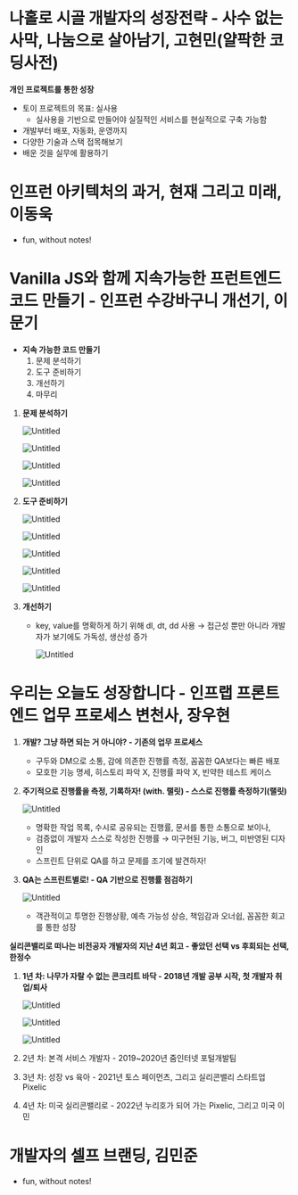# **나홀로 시골 개발자의 성장전략 - 사수 없는 사막, 나눔으로 살아남기, 고현민(얄팍한 코딩사전)**

**개인 프로젝트를 통한 성장**

- 토이 프로젝트의 목표: 실사용
    - 실사용을 기반으로 만들어야 실질적인 서비스를 현실적으로 구축 가능함
- 개발부터 배포, 자동화, 운영까지
- 다양한 기술과 스택 접목해보기
- 배운 것을 실무에 활용하기

# **인프런 아키텍처의 과거, 현재 그리고 미래, 이동욱**

- fun, without notes!

# **Vanilla JS와 함께 지속가능한 프런트엔드 코드 만들기 - 인프런 수강바구니 개선기, 이문기**

- **지속 가능한 코드 만들기**
    1. 문제 분석하기
    2. 도구 준비하기
    3. 개선하기
    4. 마무리
    
1. **문제 분석하기**
    
    ![Untitled](../assets/c41d3cf6450b.png)
    
    ![Untitled](../assets/b1449e5d76b4.png)
    
    ![Untitled](../assets/fd9dd0c976d3.png)
    
    ![Untitled](../assets/baa8cd840d93.png)
    
2. **도구 준비하기**
    
    ![Untitled](../assets/14a6aed2bdae.png)
    
    ![Untitled](../assets/e0f69527801c.png)
    
    ![Untitled](../assets/268b1a52f818.png)
    
    ![Untitled](../assets/92e2fc6a32cd.png)
    
    ![Untitled](../assets/6c71ac3726a6.png)
    
3. **개선하기**
    - key, value를 명확하게 하기 위해 dl, dt, dd 사용 → 접근성 뿐만 아니라 개발자가 보기에도 가독성, 생산성 증가
        
        ![Untitled](../assets/43b6839aa568.png)
        

# **우리는 오늘도 성장합니다 - 인프랩 프론트엔드 업무 프로세스 변천사, 장우현**

1. **개발? 그냥 하면 되는 거 아니야? - 기존의 업무 프로세스**
    - 구두와 DM으로 소통, 감에 의존한 진행률 측정, 꼼꼼한 QA보다는 빠른 배포
    - 모호한 기능 명세, 히스토리 파악 X, 진행률 파악 X, 빈약한 테스트 케이스

1. **주기적으로 진행률을 측정, 기록하자! (with. 랠릿) - 스스로 진행률 측정하기(랠릿)**
    
    ![Untitled](../assets/ee468c891772.png)
    
    - 명확한 작업 목록, 수시로 공유되는 진행률, 문서를 통한 소통으로 보이나,
    - 검증없이 개발자 스스로 작성한 진행률 → 미구현된 기능, 버그, 미반영된 디자인
    - 스프린트 단위로 QA를 하고 문제를 조기에 발견하자!

1. **QA는 스프린트별로! - QA 기반으로 진행률 점검하기**
    
    ![Untitled](../assets/af8e135d1b68.png)
    
    - 객관적이고 투명한 진행상황, 예측 가능성 상승, 책임감과 오너쉽, 꼼꼼한 회고를 통한 성장
    

**실리콘밸리로 떠나는 비전공자 개발자의 지난 4년 회고 - 좋았던 선택 vs 후회되는 선택, 한정수**

1. **1년 차: 나무가 자랄 수 없는 콘크리트 바닥 - 2018년 개발 공부 시작, 첫 개발자 취업/퇴사**
    
    ![Untitled](../assets/32f2ec6ea78c.png)
    
    ![Untitled](../assets/a66c78b14486.png)
    
    ![Untitled](../assets/be2a6ea2bc62.png)
    

1. 2년 차: 본격 서비스 개발자 - 2019~2020년 줌인터넷 포털개발팀
2. 3년 차: 성장 vs 육아 - 2021년 토스 페이먼츠, 그리고 실리콘밸리 스타트업 Pixelic
3. 4년 차: 미국 실리콘밸리로 - 2022년 누리호가 되어 가는 Pixelic, 그리고 미국 이민

# **개발자의 셀프 브랜딩, 김민준**

- fun, without notes!